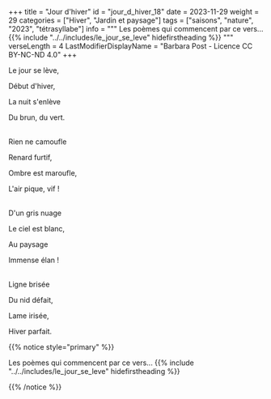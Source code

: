 +++
title = "Jour d'hiver"
id = "jour_d_hiver_18"
date = 2023-11-29
weight = 29
categories = ["Hiver", "Jardin et paysage"]
tags = ["saisons", "nature", "2023", "tétrasyllabe"]
info = """
Les poèmes qui commencent par ce vers...
{{% include "../../includes/le_jour_se_leve" hidefirstheading %}}
"""
verseLength = 4
LastModifierDisplayName = "Barbara Post - Licence CC BY-NC-ND 4.0"
+++

Le jour se lève,

Début d'hiver,

La nuit s'enlève

Du brun, du vert.

 \
Rien ne camoufle

Renard furtif,

Ombre est maroufle,

L'air pique, vif !

 \
D'un gris nuage

Le ciel est blanc,

Au paysage

Immense élan !

 \
Ligne brisée

Du nid défait,

Lame irisée,

Hiver parfait.

{{% notice style="primary" %}}

Les poèmes qui commencent par ce vers...
{{% include "../../includes/le_jour_se_leve" hidefirstheading %}}

{{% /notice %}}
